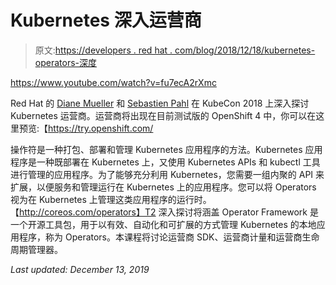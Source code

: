 # Kubernetes 深入运营商

> 原文:[https://developers . red hat . com/blog/2018/12/18/kubernetes-operators-深度](https://developers.redhat.com/blog/2018/12/18/kubernetes-operators-in-depth)

https://www.youtube.com/watch?v=fu7ecA2rXmc

Red Hat 的 [Diane Mueller](https://twitter.com/pythondj) 和 [Sebastien Pahl](https://twitter.com/sebp) 在 KubeCon 2018 上深入探讨 Kubernetes 运营商。运营商将出现在目前测试版的 OpenShift 4 中，你可以在这里预览:【https://try.openshift.com/

操作符是一种打包、部署和管理 Kubernetes 应用程序的方法。Kubernetes 应用程序是一种既部署在 Kubernetes 上，又使用 Kubernetes APIs 和 kubectl 工具进行管理的应用程序。为了能够充分利用 Kubernetes，您需要一组内聚的 API 来扩展，以便服务和管理运行在 Kubernetes 上的应用程序。您可以将 Operators 视为在 Kubernetes 上管理这类应用程序的运行时。【http://coreos.com/operators】T2 深入探讨将涵盖 Operator Framework 是一个开源工具包，用于以有效、自动化和可扩展的方式管理 Kubernetes 的本地应用程序，称为 Operators。本课程将讨论运营商 SDK、运营商计量和运营商生命周期管理器。

*Last updated: December 13, 2019*